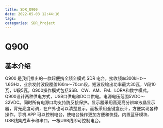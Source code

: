 ```yaml
---
title: SDR_Q900
date: 2022-05-03 12:44:16
tags:
categories: SDR_Project
---
```

# Q900

## 基本介绍

Q900 是我们推出的一款超便携全频全模式 SDR 电台，接收频率300kHz～1.6GHz，业余发射波段覆盖160m～70cm段。短波段输出功率最大30瓦，V段10瓦，U段5瓦。Q900操作模式包括SSB、CW、AM、FM、LORA和数字模式。Q900设计两种供电方式，USB口供电和DC口供电。电源电压范围5VDC～32VDC。同时所有电源口均支持防反接保护。显示器采用高亮高分辨率液晶显示器，背光亮度可调，在户外也可以清楚显示。面板采用全键盘设计，方便实现各种操作。手机 APP 可以控制电台，使电台操作更加方便和快捷，内置蓝牙模块、USB线集成声卡和串口，一根USB线即可控制电台。
